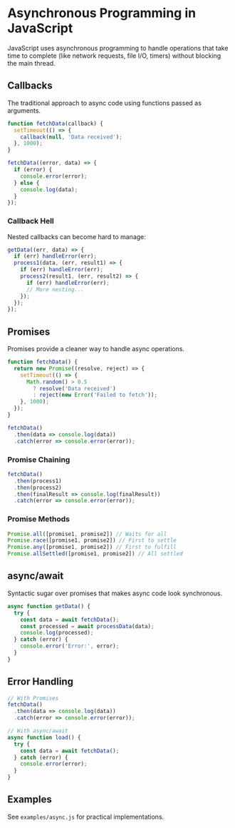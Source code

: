 # Asynchronous Programming in JavaScript

JavaScript uses asynchronous programming to handle operations that take time to complete (like network requests, file I/O, timers) without blocking the main thread.

## Callbacks

The traditional approach to async code using functions passed as arguments.

```javascript
function fetchData(callback) {
  setTimeout(() => {
    callback(null, 'Data received');
  }, 1000);
}

fetchData((error, data) => {
  if (error) {
    console.error(error);
  } else {
    console.log(data);
  }
});
```

### Callback Hell
Nested callbacks can become hard to manage:
```javascript
getData((err, data) => {
  if (err) handleError(err);
  process1(data, (err, result1) => {
    if (err) handleError(err);
    process2(result1, (err, result2) => {
      if (err) handleError(err);
      // More nesting...
    });
  });
});
```

## Promises

Promises provide a cleaner way to handle async operations.

```javascript
function fetchData() {
  return new Promise((resolve, reject) => {
    setTimeout(() => {
      Math.random() > 0.5 
        ? resolve('Data received') 
        : reject(new Error('Failed to fetch'));
    }, 1000);
  });
}

fetchData()
  .then(data => console.log(data))
  .catch(error => console.error(error));
```

### Promise Chaining
```javascript
fetchData()
  .then(process1)
  .then(process2)
  .then(finalResult => console.log(finalResult))
  .catch(error => console.error(error));
```

### Promise Methods
```javascript
Promise.all([promise1, promise2]) // Waits for all
Promise.race([promise1, promise2]) // First to settle
Promise.any([promise1, promise2]) // First to fulfill
Promise.allSettled([promise1, promise2]) // All settled
```

## async/await

Syntactic sugar over promises that makes async code look synchronous.

```javascript
async function getData() {
  try {
    const data = await fetchData();
    const processed = await processData(data);
    console.log(processed);
  } catch (error) {
    console.error('Error:', error);
  }
}
```

## Error Handling

```javascript
// With Promises
fetchData()
  .then(data => console.log(data))
  .catch(error => console.error(error));

// With async/await
async function load() {
  try {
    const data = await fetchData();
  } catch (error) {
    console.error(error);
  }
}
```

## Examples

See `examples/async.js` for practical implementations.